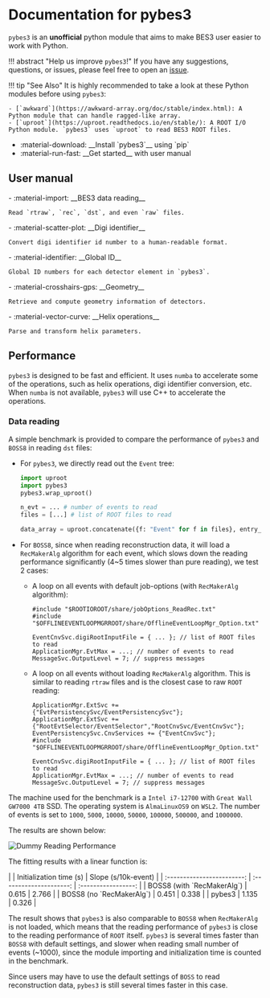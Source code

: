 # Documentation for pybes3

`pybes3` is an **unofficial** python module that aims to make BES3 user easier to work with Python.

!!! abstract "Help us improve `pybes3`!"
    If you have any suggestions, questions, or issues, please feel free to open an [issue](https://github.com/mrzimu/pybes3/issues/new/choose).

!!! tip "See Also"
    It is highly recommended to take a look at these Python modules before using `pybes3`:

    - [`awkward`](https://awkward-array.org/doc/stable/index.html): A Python module that can handle ragged-like array.
    - [`uproot`](https://uproot.readthedocs.io/en/stable/): A ROOT I/O Python module. `pybes3` uses `uproot` to read BES3 ROOT files.

<div class="grid cards" markdown>

- <a href="installation" style="text-decoration: none; color: inherit;">
    :material-download: __Install `pybes3`__ using `pip`
  </a>

- <a href="#user-manual" style="text-decoration: none; color: inherit;">
    :material-run-fast: __Get started__ with user manual
  </a>

</div>

## User manual

<div class="grid cards" markdown>
- <a href="user-manual/bes3-data-reading" style="text-decoration: none; color: inherit;">
    :material-import: __BES3 data reading__
    
    Read `rtraw`, `rec`, `dst`, and even `raw` files.
  </a>
</div>

<div class="grid cards" markdown>
- <a href="user-manual/digi-identifier" style="text-decoration: none; color: inherit;">
    :material-scatter-plot: __Digi identifier__

    Convert digi identifier id number to a human-readable format.
  </a>
</div>

<div class="grid cards" markdown>
- <a href="user-manual/detector/global-id" style="text-decoration: none; color: inherit;">
    :material-identifier: __Global ID__

    Global ID numbers for each detector element in `pybes3`.
  </a>
</div>

<div class="grid cards" markdown>
- <a href="user-manual/detector/geometry" style="text-decoration: none; color: inherit;">
    :material-crosshairs-gps: __Geometry__

    Retrieve and compute geometry information of detectors.
  </a>
</div>

<div class="grid cards" markdown>
- <a href="user-manual/helix" style="text-decoration: none; color: inherit;">
    :material-vector-curve: __Helix operations__

    Parse and transform helix parameters.
  </a>
</div>

## Performance

`pybes3` is designed to be fast and efficient. It uses `numba` to accelerate some of the operations, such as helix operations, digi identifier conversion, etc. When `numba` is not available, `pybes3` will use C++ to accelerate the operations.

### Data reading

A simple benchmark is provided to compare the performance of `pybes3` and `BOSS8` in reading `dst` files:

- For `pybes3`, we directly read out the `Event` tree:

    ```python
    import uproot
    import pybes3
    pybes3.wrap_uproot()

    n_evt = ... # number of events to read
    files = [...] # list of ROOT files to read

    data_array = uproot.concatenate({f: "Event" for f in files}, entry_stop=n_evt)
    ```

- For `BOSS8`, since when reading reconstruction data, it will load a `RecMakerAlg` algorithm for each event, which slows down the reading performance significantly (4~5 times slower than pure reading), we test 2 cases:

    - A loop on all events with default job-options (with `RecMakerAlg` algorithm):

        ```
        #include "$ROOTIOROOT/share/jobOptions_ReadRec.txt"
        #include "$OFFLINEEVENTLOOPMGRROOT/share/OfflineEventLoopMgr_Option.txt"

        EventCnvSvc.digiRootInputFile = { ... }; // list of ROOT files to read
        ApplicationMgr.EvtMax = ...; // number of events to read
        MessageSvc.OutputLevel = 7; // suppress messages
        ```

    - A loop on all events without loading `RecMakerAlg` algorithm. This is similar to reading `rtraw` files and is the closest case to raw `ROOT` reading:

        ```
        ApplicationMgr.ExtSvc += {"EvtPersistencySvc/EventPersistencySvc"};
        ApplicationMgr.ExtSvc +={"RootEvtSelector/EventSelector","RootCnvSvc/EventCnvSvc"};
        EventPersistencySvc.CnvServices += {"EventCnvSvc"};
        #include "$OFFLINEEVENTLOOPMGRROOT/share/OfflineEventLoopMgr_Option.txt"

        EventCnvSvc.digiRootInputFile = { ... }; // list of ROOT files to read
        ApplicationMgr.EvtMax = ...; // number of events to read
        MessageSvc.OutputLevel = 7; // suppress messages
        ```

The machine used for the benchmark is a `Intel i7-12700` with `Great Wall GW7000 4TB` SSD. The operating system is `AlmaLinuxOS9` on `WSL2`. The number of events is set to `1000`, `5000`, `10000`, `50000`, `100000`, `500000`, and `1000000`.

The results are shown below:

![Dummy Reading Performance](image/io-benchmarking.png)

The fitting results with a linear function is:

<div class="center-table" markdown>
|                            | Initialization time (s) | Slope (s/10k-event) |
| :------------------------: | :---------------------: | :-----------------: |
| BOSS8 (with `RecMakerAlg`) | 0.615                   | 2.766               |
| BOSS8 (no `RecMakerAlg`)   | 0.451                   | 0.338               |
| pybes3                     | 1.135                   | 0.326               |
</div>

The result shows that `pybes3` is also comparable to `BOSS8` when `RecMakerAlg` is not loaded, which means that the reading performance of `pybes3` is close to the reading performance of `ROOT` itself. `pybes3` is several times faster than `BOSS8` with default settings, and slower when reading small number of events (~1000), since the module importing and initialization time is counted in the benchmark.

Since users may have to use the default settings of `BOSS` to read reconstruction data, `pybes3` is still several times faster in this case.
